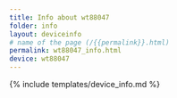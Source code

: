 ```yaml
---
title: Info about wt88047
folder: info
layout: deviceinfo
# name of the page (/{{permalink}}.html)
permalink: wt88047_info.html
device: wt88047
---
```

{% include templates/device_info.md %}
